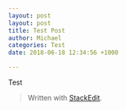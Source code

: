 ```yaml
---
layout: post
layout: post
title: Test Post
author: Michael
categories: Test
date: 2018-06-18 12:34:56 +1000

---
```


Test



> Written with [StackEdit](https://stackedit.io/).

